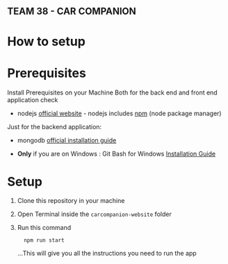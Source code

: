 ## TEAM 38 - CAR COMPANION

# How to setup

# Prerequisites
 Install Prerequisites on your Machine 
 Both for the back end and front end application check

* nodejs [official website](https://nodejs.org/en/) - nodejs includes [npm](https://www.npmjs.com/) (node package manager)

Just for the backend application:

* mongodb [official installation guide](https://docs.mongodb.org/manual/administration/install-community/)  

* **Only** if you are on Windows : Git Bash for Windows [Installation Guide](https://gitforwindows.org/)

# Setup 
1. Clone this repository in your machine

2. Open Terminal inside the `carcompanion-website` folder

3. Run this command
    ```
      npm run start
    ``` 
    ...This will give you all the instructions you need to run the app
